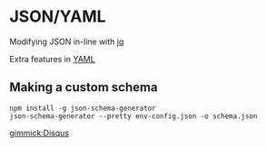 # JSON/YAML

Modifying JSON in-line with [jq](http://engineering.monsanto.com/2015/05/22/jq-change-json/)

Extra features in [YAML](https://blog.daemonl.com/2016/02/yaml.html)

## Making a custom schema

```shell
npm install -g json-schema-generator
json-schema-generator --pretty env-config.json -o schema.json
```

<!-- npx http-server -p 9876 --cors -c-1 -->

[gimmick:Disqus](swissarmyronin-github-io)
